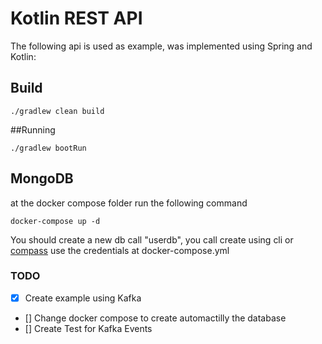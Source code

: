 # Kotlin REST API
The following api is used as example, was implemented using Spring and Kotlin:

## Build
```
./gradlew clean build
```
##Running
```
./gradlew bootRun 
```

## MongoDB
at the docker compose folder run the following command
```
docker-compose up -d
```
You should create a new db call "userdb", you call create using cli or [compass](https://docs.mongodb.com/compass/master/install/)
use the credentials at docker-compose.yml

### TODO
- [X] Create example using Kafka
- [] Change docker compose to create automactilly the database
- [] Create Test for Kafka Events    